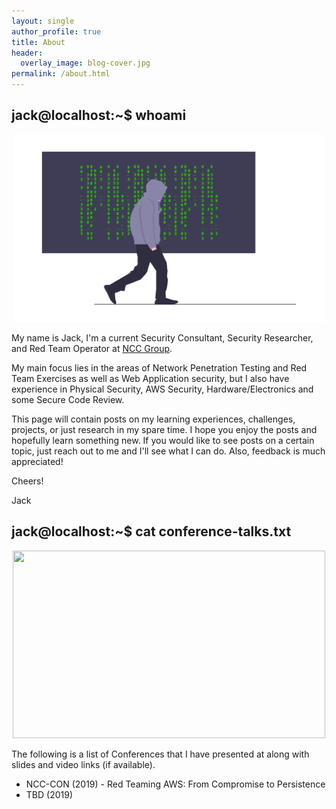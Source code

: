 ```yaml
---
layout: single
author_profile: true
title: About
header:
  overlay_image: blog-cover.jpg
permalink: /about.html
---
```


## jack@localhost:~$ whoami

<p align="center"><img src="/images/undraw_hacker_mind_6y85.png" width="500" height="300"></p>

My name is Jack, I'm a current Security Consultant, Security Researcher, and Red Team Operator at [NCC Group](https://twitter.com/NCCsecurityUS).

My main focus lies in the areas of Network Penetration Testing and Red Team Exercises as well as Web Application security, but I also have experience in Physical Security, AWS Security, Hardware/Electronics and some Secure Code Review.

This page will contain posts on my learning experiences, challenges, projects, or just research in my spare time. I hope you enjoy the posts and hopefully learn something new. If you would like to see posts on a certain topic, just reach out to me and I'll see what I can do. Also, feedback is much appreciated!

Cheers!

Jack 

## jack@localhost:~$ cat conference-talks.txt

<p align="center"><img src="https://42f2671d685f51e10fc6-b9fcecea3e50b3b59bdc28dead054ebc.ssl.cf5.rackcdn.com/illustrations/conference_speaker_6nt7.svg" width="500" height="300"></p>

The following is a list of Conferences that I have presented at along with slides and video links (if available).

* NCC-CON (2019) - Red Teaming AWS: From Compromise to Persistence
* TBD (2019)
